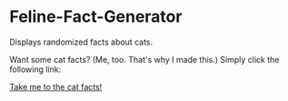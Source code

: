 # Feline-Fact-Generator
 Displays randomized facts about cats.

Want some cat facts? (Me, too. That's why I made this.)
Simply click the following link:

[Take me to the cat facts!](https://ostappart.github.io/Feline-Fact-Generator/)

